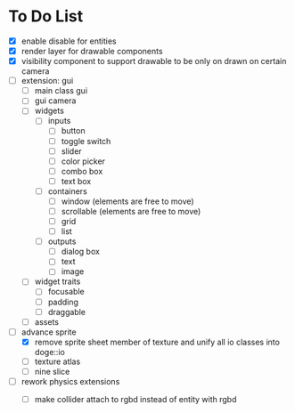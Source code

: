 # To Do List

- [x] enable disable for entities
- [x] render layer for drawable components
- [x] visibility component to support drawable to be only on drawn on certain camera
- [ ] extension: gui
  - [ ] main class gui
  - [ ] gui camera
  - [ ] widgets
    - [ ] inputs
      - [ ] button
      - [ ] toggle switch
      - [ ] slider
      - [ ] color picker
      - [ ] combo box
      - [ ] text box
    - [ ] containers
      - [ ] window (elements are free to move)
      - [ ] scrollable (elements are free to move)
      - [ ] grid
      - [ ] list
    - [ ] outputs
      - [ ] dialog box
      - [ ] text
      - [ ] image
  - [ ] widget traits
    - [ ] focusable
    - [ ] padding
    - [ ] draggable
  - [ ] assets
- [ ] advance sprite
  - [x] remove sprite sheet member of texture and unify all io classes into doge::io
  - [ ] texture atlas
  - [ ] nine slice
- [ ] rework physics extensions
  - [ ] make collider attach to rgbd instead of entity with rgbd

